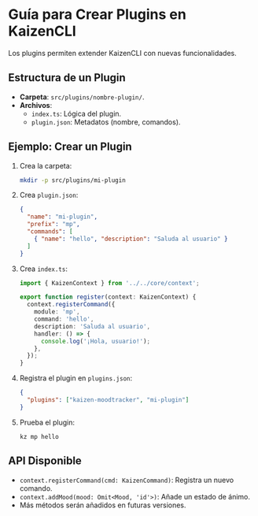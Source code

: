 # Guía para Crear Plugins en KaizenCLI

   Los plugins permiten extender KaizenCLI con nuevas funcionalidades.

   ## Estructura de un Plugin

   - **Carpeta**: `src/plugins/nombre-plugin/`.
   - **Archivos**:
     - `index.ts`: Lógica del plugin.
     - `plugin.json`: Metadatos (nombre, comandos).

   ## Ejemplo: Crear un Plugin

   1. Crea la carpeta:
      ```bash
      mkdir -p src/plugins/mi-plugin
      ```
   2. Crea `plugin.json`:
      ```json
      {
        "name": "mi-plugin",
        "prefix": "mp",
        "commands": [
          { "name": "hello", "description": "Saluda al usuario" }
        ]
      }
      ```
   3. Crea `index.ts`:
      ```typescript
      import { KaizenContext } from '../../core/context';

      export function register(context: KaizenContext) {
        context.registerCommand({
          module: 'mp',
          command: 'hello',
          description: 'Saluda al usuario',
          handler: () => {
            console.log('¡Hola, usuario!');
          },
        });
      }
      ```
   4. Registra el plugin en `plugins.json`:
      ```json
      {
        "plugins": ["kaizen-moodtracker", "mi-plugin"]
      }
      ```
   5. Prueba el plugin:
      ```nushell
      kz mp hello
      ```

   ## API Disponible

   - `context.registerCommand(cmd: KaizenCommand)`: Registra un nuevo comando.
   - `context.addMood(mood: Omit<Mood, 'id'>)`: Añade un estado de ánimo.
   - Más métodos serán añadidos en futuras versiones.
